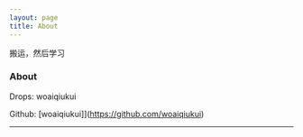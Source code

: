 ```yaml
---
layout: page
title: About
---
```


搬运，然后学习


### About

Drops:    woaiqiukui

Github:   [woaiqiukui]](https://github.com/woaiqiukui)

---


